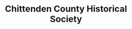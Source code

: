 ---
layout: repo
title: "Chittenden County Historical Society"
id: 16407
permalink: repos/16407/
---